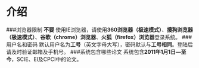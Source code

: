# 介绍
###浏览器限制
  **不要**  使用IE浏览器，请使用**360浏览器（极速模式）**、**搜狗浏览器（极速模式）**、**谷歌（chrome）浏览器**、**火狐（firefox）浏览器**登录系统。
###用户名和密码
默认用户名为**工号**（英文字母大写），密码默认与**工号相同**。登陆后请及时验证邮箱及手机号。
###系统包含哪些论文
系统包含**2011年1月1日—至今**，SCIE、EI及CPCI中的论文。
